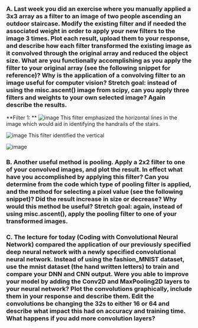 ### A. Last week you did an exercise where you manually applied a 3x3 array as a filter to an image of two people ascending an outdoor staircase.  Modify the existing filter and if needed the associated weight in order to apply your new filters to the image 3 times.  Plot each result, upload them to your response, and describe how each filter transformed the existing image as it convolved through the original array and reduced the object size.  What are you functionally accomplishing as you apply the filter to your original array (see the following snippet for reference)?  Why is the application of a convolving filter to an image useful for computer vision?  Stretch goal: instead of using the misc.ascent() image from scipy, can you apply three filters and weights to your own selected image?  Again describe the results.

**Filter 1: **
![image](https://user-images.githubusercontent.com/67992204/87746449-9c680d80-c7be-11ea-8620-b33c161d7afe.png)
This filter emphasized the horizontal lines in the image which would aid in identifying the handrails of the stairs.

![image](https://user-images.githubusercontent.com/67992204/87746109-c5d46980-c7bd-11ea-8376-e6abe098f217.png)
This filter identified the vertical 

![image](https://user-images.githubusercontent.com/67992204/87747243-b571be00-c7c0-11ea-8707-65c3625e4080.png)



### B. Another useful method is pooling.  Apply a 2x2 filter to one of your convolved images, and plot the result.  In effect what have you accomplished by applying this filter?  Can you determine from the code which type of pooling filter is applied, and the method for selecting a pixel value (see the following snippet)?  Did the result increase in size or decrease?  Why would this method be useful?  Stretch goal:  again, instead of using misc.ascent(), apply the pooling filter to one of your transformed images.



### C. The lecture for today (Coding with Convolutional Neural Network) compared the application of our previously specified deep neural network with a newly specified convolutional neural network.  Instead of using the fashion_MNIST dataset, use the mnist dataset (the hand written letters) to train and compare your DNN and CNN output.      Were you able to improve your model by adding the Conv2D and MaxPooling2D layers to your neural network?  Plot the convolutions graphically, include them in your response and describe them.  Edit the convolutions be changing the 32s to either 16 or 64 and describe what impact this had on accuracy and training time.  What happens if you add more convolution layers?


